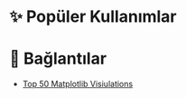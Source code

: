 # ✨ Popüler Kullanımlar

# 🔗 Bağlantılar

- [Top 50 Matplotlib Visiulations](https://www.machinelearningplus.com/plots/top-50-matplotlib-visualizations-the-master-plots-python/)
